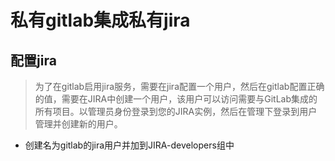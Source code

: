 # 私有gitlab集成私有jira

## 配置jira

> 为了在gitlab启用jira服务，需要在jira配置一个用户，然后在gitlab配置正确的值，需要在JIRA中创建一个用户，该用户可以访问需要与GitLab集成的所有项目。以管理员身份登录到您的JIRA实例，然后在管理下登录到用户管理并创建新的用户。

- 创建名为gitlab的jira用户并加到JIRA-developers组中
